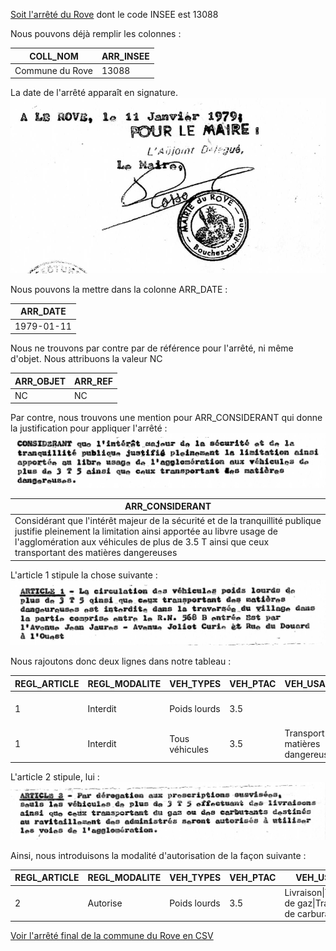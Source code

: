 [Soit l'arrêté du Rove](le-rove.jpg) dont le code INSEE est 13088

Nous pouvons déjà remplir les colonnes :

| COLL_NOM | ARR_INSEE
| -- | --
| Commune du Rove | 13088

La date de l'arrêté apparaît en signature.
![](le-rove/arr_date.png)

Nous pouvons la mettre dans la colonne ARR_DATE :

| ARR_DATE |
| -- |
| 1979-01-11 |

Nous ne trouvons par contre par de référence pour l'arrêté, ni même d'objet. Nous attribuons la valeur NC

| ARR_OBJET | ARR_REF |
| -- | -- |
| NC | NC |


Par contre, nous trouvons une mention pour ARR_CONSIDERANT qui donne la justification pour appliquer l'arrêté :
![](le-rove/arr_considerant.png)

| ARR_CONSIDERANT |
| -- |
| Considérant que l'intérêt majeur de la sécurité et de la tranquillité publique justifie pleinement la limitation ainsi apportée au libvre usage de l'agglomération aux véhicules de plus de 3.5 T ainsi que ceux transportant des matières dangereuses |

L'article 1 stipule la chose suivante :
![](le-rove/article1.png)

Nous rajoutons donc deux lignes dans notre tableau :

| REGL_ARTICLE | REGL_MODALITE | VEH_TYPES | VEH_PTAC | VEH_USAGES | EMPRISE_DESIGNATION | EMPRISE_DEBUT | EMPRISE_FIN
| -- | -- | -- | -- | -- | -- | -- | -- |
| 1 | Interdit | Poids lourds | 3.5 | | Traversée du village | RN568B Entrée Est par l'avenue Jean Jaures	| Rue du Douard à l'Ouest
| 1 | Interdit | Tous véhicules | 3.5 | Transport de matières dangereuses | Traversée du village | RN568B Entrée Est par l'avenue Jean Jaures	| Rue du Douard à l'Ouest

L'article 2 stipule, lui :
![](le-rove/article2.png)

Ainsi, nous introduisons la modalité d'autorisation de la façon suivante :

| REGL_ARTICLE | REGL_MODALITE | VEH_TYPES | VEH_PTAC | VEH_USAGES | EMPRISE_DESIGNATION |
| -- | -- | -- | -- | -- | -- |
| 2 | Autorise | Poids lourds | 3.5 | Livraison\|Transport de gaz\|Transport de carburant | Commune du Rove

[Voir l'arrêté final de la commune du Rove en CSV](le-rove.csv)
